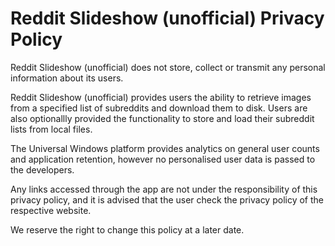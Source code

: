 # Reddit Slideshow (unofficial) Privacy Policy

Reddit Slideshow (unofficial) does not store, collect or transmit any personal information about its users. 

Reddit Slideshow (unofficial) provides users the ability to retrieve images from a specified list of subreddits and download them to disk. Users are also optionallly provided the functionality to store and load their subreddit lists from local files.

The Universal Windows platform provides analytics on general user counts and application retention, however no personalised user data is passed to the developers.

Any links accessed through the app are not under the responsibility of this privacy policy, and it is advised that the user check the privacy policy of the respective website.

We reserve the right to change this policy at a later date.
